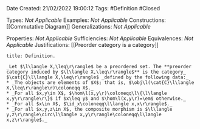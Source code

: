 <br />
<br />

Date Created: 21/02/2022 19:00:12
Tags: #Definition #Closed 

Types: _Not Applicable_
Examples: _Not Applicable_
Constructions: [[Commutative Diagram]]
Generalizations: _Not Applicable_

Properties: _Not Applicable_
Sufficiencies: _Not Applicable_
Equivalences: _Not Applicable_
Justifications: [[Preorder category is a category]]

``` ad-Definition
title: Definition.

_Let $\l\langle X,\leq\r\rangle$ be a preordered set. The **preorder category induced by $\l\langle X,\leq\r\rangle$** is the category_ $\cat{C}\l\langle X,\leq\r\rangle$ _defined by the following data:_
* _The objects are elements of $X$; that is, $\obj\l(\cat{C}\l\langle X,\leq\r\rangle\r)\coloneqq X$._
* _For all $x,y\in X$, $\hom\l(x,y\r)\coloneqq\l\{\l\langle x,y\r\rangle\r\}$ if $x\leq y$ and $\hom\l(x,y\r)=\em$ otherwise._
* _For all $x\in X$, $\id_x\coloneqq\l\langle x,x\r\rangle$._
* _For all $x,y,z\in X$, the composite morphism is $\l\langle y,z\r\rangle\circ\l\langle x,y\r\rangle\coloneqq\l\langle x,z\r\rangle$._

```
